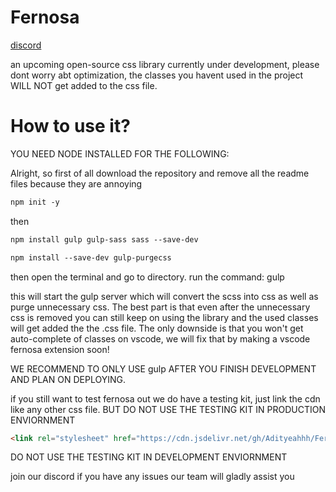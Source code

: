 # Fernosa
[discord](https://discord.gg/8v6nZH67)

an upcoming open-source css library currently under development, please dont worry abt optimization, the classes you havent used in the project WILL NOT get added to the css file.

# How to use it?

YOU NEED NODE INSTALLED FOR THE FOLLOWING:

Alright, so first of all download the repository and remove all the readme files because they are annoying

```html
npm init -y
```

then

```html
npm install gulp gulp-sass sass --save-dev
```

```html
npm install --save-dev gulp-purgecss
```

then open the terminal and go to directory. run the command: gulp 


this will start the gulp server which will convert the scss into css as well as purge unnecessary css. The best part is that even after the unnecessary css is removed you can still keep on using the library and the used classes will get added the the .css file. The only downside is that you won't get auto-complete of classes on vscode, we will fix that by making a vscode fernosa extension soon!

WE RECOMMEND TO ONLY USE gulp AFTER YOU FINISH DEVELOPMENT AND PLAN ON DEPLOYING.


if you still want to test fernosa out we do have a testing kit, just link the cdn like any other css file. BUT DO NOT USE THE TESTING KIT IN PRODUCTION ENVIORNMENT
```html
<link rel="stylesheet" href="https://cdn.jsdelivr.net/gh/Adityeahhh/Fernosa@main/FernosaCSS/fernosa.css">
```
DO NOT USE THE TESTING KIT IN DEVELOPMENT ENVIORNMENT

join our discord if you have any issues our team will gladly assist you
